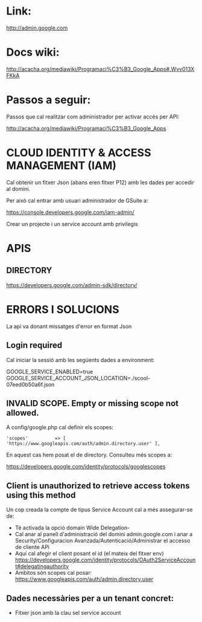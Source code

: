 
# Link:

http://admin.google.com

# Docs wiki:

http://acacha.org/mediawiki/Programaci%C3%B3_Google_Apps#.Wvv013XFKkA

# Passos a seguir:

Passos que cal realitzar com administrador per activar accés per API:

http://acacha.org/mediawiki/Programaci%C3%B3_Google_Apps

# CLOUD IDENTITY & ACCESS MANAGEMENT (IAM)

Cal obtenir un fitxer Json (abans eren fitxer P12) amb les dades per accedir al domini.

Per això cal entrar amb usuari administrador de GSuite a:

https://console.developers.google.com/iam-admin/

Crear un projecte i un service account amb privilegis

# APIS

## DIRECTORY

https://developers.google.com/admin-sdk/directory/

# ERRORS I SOLUCIONS

La api va donant missatges d'error en format Json

## Login required

Cal iniciar la sessió amb les següents dades a environment:

GOOGLE_SERVICE_ENABLED=true
GOOGLE_SERVICE_ACCOUNT_JSON_LOCATION=./scool-07eed0b50a6f.json

## INVALID SCOPE. Empty or missing scope not allowed.

A config/google.php cal definir els scopes:

    'scopes'          => [ 'https://www.googleapis.com/auth/admin.directory.user' ],
    
En aquest cas hem posat el de directory. Consulteu més scopes a:

https://developers.google.com/identity/protocols/googlescopes

## Client is unauthorized to retrieve access tokens using this method

Un cop creada la compte de tipus Service Account cal a més assegurar-se de:

- Té activada la opció domain Wide Delegation-
- Cal anar al panell d'administració del domini admin.google.com i anar a Security/Configuracion Avanzada/Autenticació/Administrar el accesso de cliente APi
- Aquí cal afegir el client posant el id (el mateix del fitxer env)
https://developers.google.com/identity/protocols/OAuth2ServiceAccount#delegatingauthority
- Ambitos són scopes cal posar: https://www.googleapis.com/auth/admin.directory.user 


## Dades necessàries per a un tenant concret:

- Fitxer json amb la clau sel service account